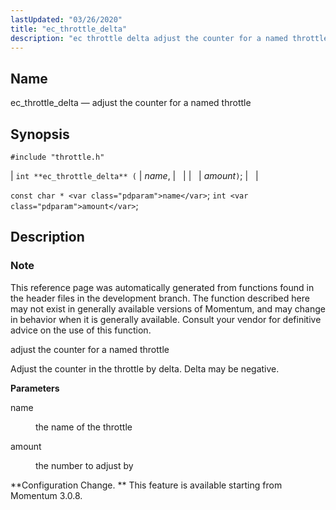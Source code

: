 ```yaml
---
lastUpdated: "03/26/2020"
title: "ec_throttle_delta"
description: "ec throttle delta adjust the counter for a named throttle int ec throttle delta name amount const char name int amount This reference page was automatically generated from functions found in the header files in the development branch The function described here may not exist in generally available versions of..."
---
```


<a name="apis.ec_throttle_delta"></a> 
## Name

ec_throttle_delta — adjust the counter for a named throttle

## Synopsis

`#include "throttle.h"`

| `int **ec_throttle_delta** (` | <var class="pdparam">name</var>, |   |
|   | <var class="pdparam">amount</var>`)`; |   |

`const char * <var class="pdparam">name</var>`;
`int <var class="pdparam">amount</var>`;<a name="idp63473808"></a> 
## Description

### Note

This reference page was automatically generated from functions found in the header files in the development branch. The function described here may not exist in generally available versions of Momentum, and may change in behavior when it is generally available. Consult your vendor for definitive advice on the use of this function.

adjust the counter for a named throttle

Adjust the counter in the throttle by delta. Delta may be negative.

**<a name="idp63477184"></a> Parameters**

<dl class="variablelist">

<dt>name</dt>

<dd>

the name of the throttle

</dd>

<dt>amount</dt>

<dd>

the number to adjust by

</dd>

</dl>

**Configuration Change. ** This feature is available starting from Momentum 3.0.8.